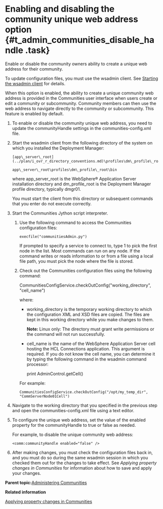 # Enabling and disabling the community unique web address option {#t_admin_communities_disable_handle .task}

Enable or disable the community owners ability to create a unique web address for their community.

To update configuration files, you must use the wsadmin client. See [Starting the wsadmin client](t_admin_wsadmin_starting.md) for details.

When this option is enabled, the ability to create a unique community web address is provided in the Communities user interface when users create or edit a community or subcommunity. Community members can then use the web address to navigate directly to the community or subcommunity. This feature is enabled by default.

1.  To enable or disable the community unique web address, you need to update the communityHandle settings in the communities-config.xml file.
2.  Start the wsadmin client from the following directory of the system on which you installed the Deployment Manager:

    ```
    [app\_server\_root](../plan/i_ovr_r_directory_conventions.md)\profiles\dm\_profile\_root\bin
    ```

    ```
    app\_server\_root\profiles\dm\_profile\_root\bin
    ```

    where app\_server\_root is the WebSphere® Application Server installation directory and dm\_profile\_root is the Deployment Manager profile directory, typically dmgr01.

    You must start the client from this directory or subsequent commands that you enter do not execute correctly.

3.  Start the Communities Jython script interpreter.

    1.  Use the following command to access the Communities configuration files:

        ```
        execfile("communitiesAdmin.py")
        ```

        If prompted to specify a service to connect to, type 1 to pick the first node in the list. Most commands can run on any node. If the command writes or reads information to or from a file using a local file path, you must pick the node where the file is stored.

    2.  Check out the Communities configuration files using the following command:

        CommunitiesConfigService.checkOutConfig\("working\_directory", "cell\_name"\)

        where:

        -   working\_directory is the temporary working directory to which the configuration XML and XSD files are copied. The files are kept in this working directory while you make changes to them.

            **Note:** Linux only: The directory must grant write permissions or the command will not run successfully.

        -   cell\_name is the name of the WebSphere Application Server cell hosting the HCL Connections application. This argument is required. If you do not know the cell name, you can determine it by typing the following command in the wsadmin command processor:

            print AdminControl.getCell\(\)

        For example:

        ```
        CommunitiesConfigService.checkOutConfig("/opt/my_temp_dir", "CommServerNode01Cell")
        ```

4.  Navigate to the working directory that you specified in the previous step and open the communities-config.xml file using a text editor.

5.  To configure the unique web address, set the value of the enabled property for the communityHandle to true or false as needed.

    For example, to disable the unique community web address:

    ```
    <comm:communityHandle enabled="false" />
    ```

6.  After making changes, you must check the configuration files back in, and you must do so during the same wsadmin session in which you checked them out for the changes to take effect. See *Applying property changes in Communities* for information about how to save and apply your changes.


**Parent topic:**[Administering Communities](../admin/c_admin_communities_intro.md)

**Related information**  


[Applying property changes in Communities](../admin/t_admin_communities_save_changes.md)

